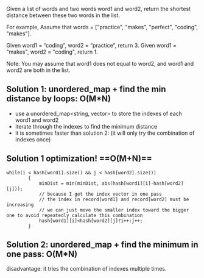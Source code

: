 Given a list of words and two words word1 and word2, return the shortest distance between these two words in the list.

For example,
Assume that words = ["practice", "makes", "perfect", "coding", "makes"].

Given word1 = “coding”, word2 = “practice”, return 3.
Given word1 = "makes", word2 = "coding", return 1.

Note:
You may assume that word1 does not equal to word2, and word1 and word2 are both in the list.

## Solution 1: unordered_map + find the min distance by loops: O(M\*N)

+ use a unordered_map<string, vector<int>> to store the indexes of each word1 and word2
+ iterate through the indexes to find the minimum distance
+ it is sometimes faster than solution 2: (it will only try the combination of indexes once)

## Solution 1 optimization! ==O(M+N)==

	while(i < hash[word1].size() && j < hash[word2].size())  
	        {  
	            minDist = min(minDist, abs(hash[word1][i]-hash[word2][j]));
	            // because I get the index vector in one pass
	            // the index in record[word1] and record[word2] must be increasing
            	// we can just move the smaller index toward the bigger one to avoid repeatedly calculate this combination  
	            hash[word1][i]<hash[word2][j]?i++:j++;  
	        }

## Solution 2: unordered_map + find the minimum in one pass: O(M\*N)

disadvantage: it tries the combination of indexes multiple times.
